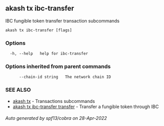 ## akash tx ibc-transfer

IBC fungible token transfer transaction subcommands

```
akash tx ibc-transfer [flags]
```

### Options

```
  -h, --help   help for ibc-transfer
```

### Options inherited from parent commands

```
      --chain-id string   The network chain ID
```

### SEE ALSO

* [akash tx](akash_tx.md)	 - Transactions subcommands
* [akash tx ibc-transfer transfer](akash_tx_ibc-transfer_transfer.md)	 - Transfer a fungible token through IBC

###### Auto generated by spf13/cobra on 28-Apr-2022
